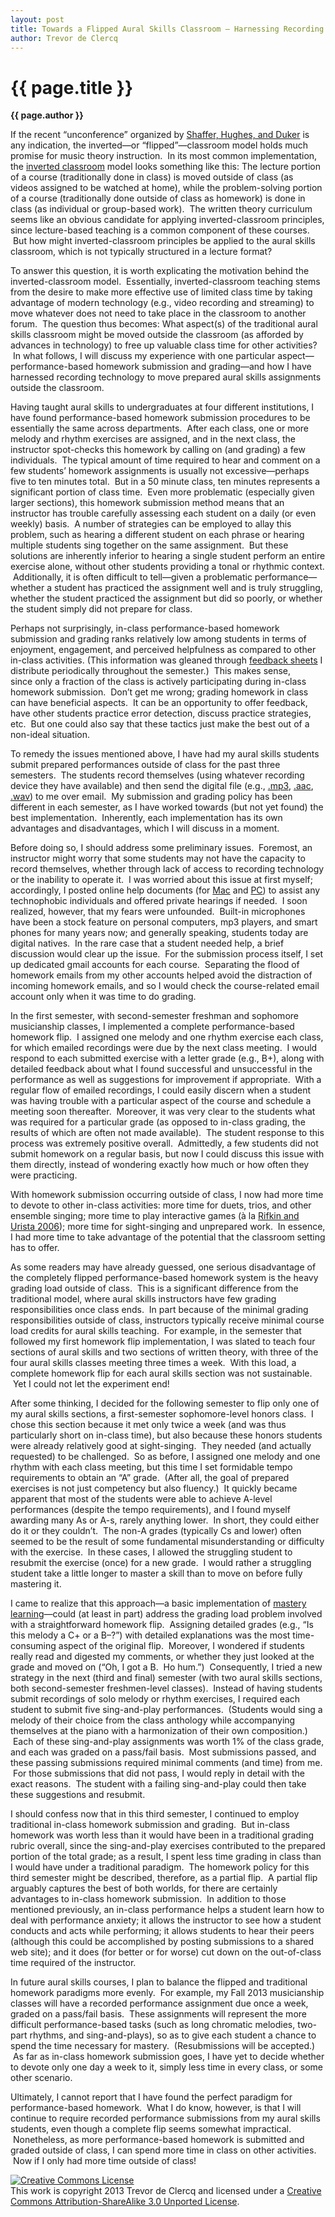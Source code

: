 ```yaml
---
layout: post
title: Towards a Flipped Aural Skills Classroom — Harnessing Recording Technology for Performance-Based Homework
author: Trevor de Clercq
---
```


{{ page.title }}
================

**{{ page.author }}**

If the recent “unconference” organized by [Shaffer, Hughes, and Duker](http://flipcampmt.wordpress.com/schedule/) is any indication, the inverted—or “flipped”—classroom model holds much promise for music theory instruction.  In its most common implementation, the [inverted classroom](http://flippedlearning.org/) model looks something like this: The lecture portion of a course (traditionally done in class) is moved outside of class (as videos assigned to be watched at home), while the problem-solving portion of a course (traditionally done outside of class as homework) is done in class (as individual or group-based work).  The written theory curriculum seems like an obvious candidate for applying inverted-classroom principles, since lecture-based teaching is a common component of these courses.  But how might inverted-classroom principles be applied to the aural skills classroom, which is not typically structured in a lecture format?  

To answer this question, it is worth explicating the motivation behind the inverted-classroom model.  Essentially, inverted-classroom teaching stems from the desire to make more effective use of limited class time by taking advantage of modern technology (e.g., video recording and streaming) to move whatever does not need to take place in the classroom to another forum.  The question thus becomes: What aspect(s) of the traditional aural skills classroom might be moved outside the classroom (as afforded by advances in technology) to free up valuable class time for other activities?  In what follows, I will discuss my experience with one particular aspect—performance-based homework submission and grading—and how I have harnessed recording technology to move prepared aural skills assignments outside the classroom.

Having taught aural skills to undergraduates at four different institutions, I have found performance-based homework submission procedures to be essentially the same across departments.  After each class, one or more melody and rhythm exercises are assigned, and in the next class, the instructor spot-checks this homework by calling on (and grading) a few individuals.  The typical amount of time required to hear and comment on a few students’ homework assignments is usually not excessive—perhaps five to ten minutes total.  But in a 50 minute class, ten minutes represents a significant portion of class time.  Even more problematic (especially given larger sections), this homework submission method means that an instructor has trouble carefully assessing each student on a daily (or even weekly) basis.  A number of strategies can be employed to allay this problem, such as hearing a different student on each phrase or hearing multiple students sing together on the same assignment.  But these solutions are inherently inferior to hearing a single student perform an entire exercise alone, without other students providing a tonal or rhythmic context.  Additionally, it is often difficult to tell—given a problematic performance—whether a student has practiced the assignment well and is truly struggling, whether the student practiced the assignment but did so poorly, or whether the student simply did not prepare for class.    

Perhaps not surprisingly, in-class performance-based homework submission and grading ranks relatively low among students in terms of enjoyment, engagement, and perceived helpfulness as compared to other in-class activities. (This information was gleaned through [feedback sheets](http://web.mit.edu/5.95/handouts/student-feedback-blank-2up.pdf) I distribute periodically throughout the semester.)  This makes sense, since only a fraction of the class is actively participating during in-class homework submission.  Don’t get me wrong; grading homework in class can have beneficial aspects.  It can be an opportunity to offer feedback, have other students practice error detection, discuss practice strategies, etc.  But one could also say that these tactics just make the best out of a non-ideal situation.

To remedy the issues mentioned above, I have had my aural skills students submit prepared performances outside of class for the past three semesters.  The students record themselves (using whatever recording device they have available) and then send the digital file (e.g., [.mp3](http://en.wikipedia.org/wiki/MP3), [.aac](http://en.wikipedia.org/wiki/Advanced_Audio_Coding), [.wav](http://en.wikipedia.org/wiki/.wav)) to me over email.  My submission and grading policy has been different in each semester, as I have worked towards (but not yet found) the best implementation.  Inherently, each implementation has its own advantages and disadvantages, which I will discuss in a moment.        

Before doing so, I should address some preliminary issues.  Foremost, an instructor might worry that some students may not have the capacity to record themselves, whether through lack of access to recording technology or the inability to operate it.  I was worried about this issue at first myself; accordingly, I posted online help documents (for [Mac](http://www.midside.com/etc/how_to_record_audio/) and [PC](http://www.midside.com/etc/how_to_record_audio/windows.pdf)) to assist any technophobic individuals and offered private hearings if needed.  I soon realized, however, that my fears were unfounded.  Built-in microphones have been a stock feature on personal computers, mp3 players, and smart phones for many years now; and generally speaking, students today are digital natives.  In the rare case that a student needed help, a brief discussion would clear up the issue.  For the submission process itself, I set up dedicated gmail accounts for each course.  Separating the flood of homework emails from my other accounts helped avoid the distraction of incoming homework emails, and so I would check the course-related email account only when it was time to do grading.

In the first semester, with second-semester freshman and sophomore musicianship classes, I implemented a complete performance-based homework flip.  I assigned one melody and one rhythm exercise each class, for which emailed recordings were due by the next class meeting.  I would respond to each submitted exercise with a letter grade (e.g., B+), along with detailed feedback about what I found successful and unsuccessful in the performance as well as suggestions for improvement if appropriate.  With a regular flow of emailed recordings, I could easily discern when a student was having trouble with a particular aspect of the course and schedule a meeting soon thereafter.  Moreover, it was very clear to the students what was required for a particular grade (as opposed to in-class grading, the results of which are often not made available).  The student response to this process was extremely positive overall.  Admittedly, a few students did not submit homework on a regular basis, but now I could discuss this issue with them directly, instead of wondering exactly how much or how often they were practicing.  

With homework submission occurring outside of class, I now had more time to devote to other in-class activities: more time for duets, trios, and other ensemble singing; more time to play interactive games (à la [Rifkin and Urista 2006](http://jmtp.ou.edu/journal-article/developing-aural-skills-it%E2%80%99s-not-just-game)); more time for sight-singing and unprepared work.  In essence, I had more time to take advantage of the potential that the classroom setting has to offer.

As some readers may have already guessed, one serious disadvantage of the completely flipped performance-based homework system is the heavy grading load outside of class.  This is a significant difference from the traditional model, where aural skills instructors have few grading responsibilities once class ends.  In part because of the minimal grading responsibilities outside of class, instructors typically receive minimal course load credits for aural skills teaching.  For example, in the semester that followed my first homework flip implementation, I was slated to teach four sections of aural skills and two sections of written theory, with three of the four aural skills classes meeting three times a week.  With this load, a complete homework flip for each aural skills section was not sustainable.  Yet I could not let the experiment end!

After some thinking, I decided for the following semester to flip only one of my aural skills sections, a first-semester sophomore-level honors class.  I chose this section because it met only twice a week (and was thus particularly short on in-class time), but also because these honors students were already relatively good at sight-singing.  They needed (and actually requested) to be challenged.  So as before, I assigned one melody and one rhythm with each class meeting, but this time I set formidable tempo requirements to obtain an “A” grade.  (After all, the goal of prepared exercises is not just competency but also fluency.)  It quickly became apparent that most of the students were able to achieve A-level performances (despite the tempo requirements), and I found myself awarding many As or A-s, rarely anything lower.  In short, they could either do it or they couldn’t.  The non-A grades (typically Cs and lower) often seemed to be the result of some fundamental misunderstanding or difficulty with the exercise.  In these cases, I allowed the struggling student to resubmit the exercise (once) for a new grade.  I would rather a struggling student take a little longer to master a skill than to move on before fully mastering it.

I came to realize that this approach—a basic implementation of [mastery learning](http://books.google.com/books/about/Mastery_learning_theory_and_practice.html?id=OSCdAAAAMAAJ)—could (at least in part) address the grading load problem involved with a straightforward homework flip.  Assigning detailed grades (e.g., “Is this melody a C+ or a B–?”) with detailed explanations was the most time-consuming aspect of the original flip.  Moreover, I wondered if students really read and digested my comments, or whether they just looked at the grade and moved on (“Oh, I got a B.  Ho hum.”)  Consequently, I tried a new strategy in the next (third and final) semester (with two aural skills sections, both second-semester freshmen-level classes).  Instead of having students submit recordings of solo melody or rhythm exercises, I required each student to submit five sing-and-play performances.  (Students would sing a melody of their choice from the class anthology while accompanying themselves at the piano with a harmonization of their own composition.)  Each of these sing-and-play assignments was worth 1% of the class grade, and each was graded on a pass/fail basis.  Most submissions passed, and these passing submissions required minimal comments (and time) from me.  For those submissions that did not pass, I would reply in detail with the exact reasons.  The student with a failing sing-and-play could then take these suggestions and resubmit.  

I should confess now that in this third semester, I continued to employ traditional in-class homework submission and grading.  But in-class homework was worth less than it would have been in a traditional grading rubric overall, since the sing-and-play exercises contributed to the prepared portion of the total grade; as a result, I spent less time grading in class than I would have under a traditional paradigm.  The homework policy for this third semester might be described, therefore, as a partial flip.  A partial flip arguably captures the best of both worlds, for there are certainly advantages to in-class homework submission.  In addition to those mentioned previously, an in-class performance helps a student learn how to deal with performance anxiety; it allows the instructor to see how a student conducts and acts while performing; it allows students to hear their peers (although this could be accomplished by posting submissions to a shared web site); and it does (for better or for worse) cut down on the out-of-class time required of the instructor.

In future aural skills courses, I plan to balance the flipped and traditional homework paradigms more evenly.  For example, my Fall 2013 musicianship classes will have a recorded performance assignment due once a week, graded on a pass/fail basis.  These assignments will represent the more difficult performance-based tasks (such as long chromatic melodies, two-part rhythms, and sing-and-plays), so as to give each student a chance to spend the time necessary for mastery.  (Resubmissions will be accepted.)  As far as in-class homework submission goes, I have yet to decide whether to devote only one day a week to it, simply less time in every class, or some other scenario.    

Ultimately, I cannot report that I have found the perfect paradigm for performance-based homework.  What I do know, however, is that I will continue to require recorded performance submissions from my aural skills students, even though a complete flip seems somewhat impractical.  Nonetheless, as more performance-based homework is submitted and graded outside of class, I can spend more time in class on other activities.  Now if I only had more time outside of class!

<a rel="license" href="http://creativecommons.org/licenses/by-sa/3.0/"><img alt="Creative Commons License" style="border-width:0" src="http://i.creativecommons.org/l/by-sa/3.0/88x31.png" /></a><br />This work is copyright 2013 Trevor de Clercq and licensed under a <a rel="license" href="http://creativecommons.org/licenses/by-sa/3.0/">Creative Commons Attribution-ShareAlike 3.0 Unported License</a>.